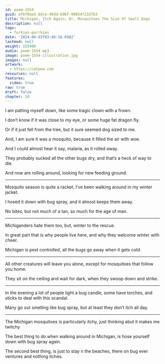 ```yaml
---
id: poem-1554
guid: af6f0ae5-8dce-40dd-b96f-99854f2337b3
title: Michigan, Itch Again; Or, Mosquitoes The Size Of Small Dogs
description: null
tags:
  - furkies-purrkies
date: '2024-06-03T03:46:16.698Z'
lastmod: null
weight: 155400
audio: poem-1554.mp3
image: poem-1554-illustration.jpg
images: null
artwork:
  - https://catpea.com
resources: null
features:
  video: true
raw: true
draft: false
chapter: 10
---
```


I am patting myself down,
like some tragic clown with a frown.

I don’t know if it was close to my eye,
or some huge fat dragon fly.

Or if it just fell from the tree,
but it sure seemed dog sized to me.

And, I am sure it was a mosquito,
because it filled the air with woe.

And I could almost hear it say,
malaria, as it rolled away.

They probably sucked all the other bugs dry,
and that’s a heck of way to die.

And now are rolling around,
looking for new feeding ground.

---

Mosquito season is quite a racket,
I’ve been walking around in my winter jacket.

I hosed it down with bug spray,
and it almost keeps them away.

No bites, but not much of a tan,
so much for the age of man.

---

Michiganders hate them too,
but, winter to the rescue.

In great part that is why people live here,
and why they welcome winter with cheer.

Michigan is pest controlled,
all the bugs go away when it gets cold.

---

All other creatures will leave you alone,
except for mosquitoes that follow you home.

They sit on the ceiling and wait for dark,
when they swoop down and strike.

---

In the evening a lot of people light a bug candle,
some have torches, and sticks to deal with this scandal.

Many go out smelling like bug spray,
but at least they don’t itch all day.

---

The Michigan mosquitoes is particularly itchy,
just thinking abut it makes me twitchy

The best thing to do when walking around in Michigan,
is hose yourself down with bug spray again.

The second best thing, is just to stay n the beaches,
there on bug ever ventures and nothing itches.
